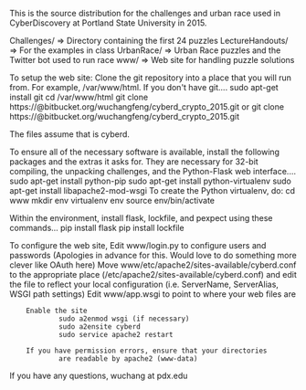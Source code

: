 This is the source distribution for the challenges and urban race used in CyberDiscovery at Portland State University in 2015.

Challenges/      => Directory containing the first 24 puzzles
LectureHandouts/ => For the examples in class
UrbanRace/       => Urban Race puzzles and the Twitter bot used to run race
www/             => Web site for handling puzzle solutions

To setup the web site:
Clone the git repository into a place that you will run from.  For example,
/var/www/html.  If you don't have git....
        sudo apt-get install git
        cd /var/www/html
        git clone https://<username>@bitbucket.org/wuchangfeng/cyberd_crypto_2015.git
                or
        git clone https://<username>@bitbucket.org/wuchangfeng/cyberd_crypto_2015.git <dirname>

The files assume that <dirname> is cyberd.

To ensure all of the necessary software is available, install the following
packages and the extras it asks for.  They are necessary for 32-bit compiling,
the unpacking challenges, and the Python-Flask web interface....
        sudo apt-get install python-pip
        sudo apt-get install python-virtualenv
        sudo apt-get install libapache2-mod-wsgi
To create the Python virtualenv, do:
        cd www
        mkdir env
        virtualenv env
        source env/bin/activate

Within the environment, install flask, lockfile, and pexpect using
these commands...
        pip install flask
        pip install lockfile

To configure the web site,
        Edit www/login.py to configure users and passwords (Apologies in advance for this.
             Would love to do something more clever like OAuth here)
        Move www/etc/apache2/sites-available/cyberd.conf to the appropriate
                place (/etc/apache2/sites-available/cyberd.conf) and
                edit the file to reflect your local configuration
                (i.e. ServerName, ServerAlias, WSGI path settings)
        Edit www/app.wsgi to point to where your web files are

        Enable the site
                sudo a2enmod wsgi (if necessary)
                sudo a2ensite cyberd
                sudo service apache2 restart

        If you have permission errors, ensure that your directories
                are readable by apache2 (www-data)

If you have any questions, wuchang at pdx.edu